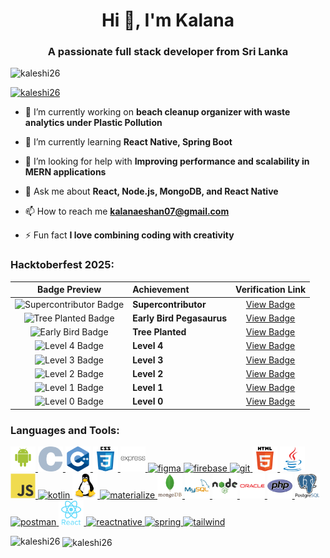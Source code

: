 <h1 align="center">Hi 👋, I'm Kalana</h1>
<h3 align="center">A passionate full stack developer from Sri Lanka</h3>

<p align="left"> <img src="https://komarev.com/ghpvc/?username=kaleshi26&label=Profile%20views&color=0e75b6&style=flat" alt="kaleshi26" /> </p>

<p align="left"> <a href="https://github.com/ryo-ma/github-profile-trophy"><img src="https://github-profile-trophy.vercel.app/?username=kaleshi26&exclude=Followers,Reviews" alt="kaleshi26" /></a> </p>

- 🔭 I’m currently working on **beach cleanup organizer with waste analytics under Plastic Pollution**

- 🌱 I’m currently learning **React Native, Spring Boot**

- 🤝 I’m looking for help with **Improving performance and scalability in MERN applications**

- 💬 Ask me about **React, Node.js, MongoDB, and React Native**

- 📫 How to reach me **kalanaeshan07@gmail.com**

- ⚡ Fun fact **I love combining coding with creativity**

<h3 align="left">Hacktoberfest 2025:</h3>

<table>
  <thead>
    <tr>
      <th align="center">Badge Preview</th>
      <th align="left">Achievement</th>
      <th align="center">Verification Link</th>
    </tr>
  </thead>
  <tbody>
    <tr>
      <td align="center">
        <img src="https://assets.holopin.io/hf2025levels/lvl5-alien.webp" width="100" alt="Supercontributor Badge">
      </td>
      <td align="left"><strong>Supercontributor</strong></td>
      <td align="center">
        <a href="https://www.holopin.io/hacktoberfest2025/userbadge/cmgq6fatt002rlb04b63skkc1">View Badge</a>
      </td>
    </tr>
    <tr>
      <td align="center">
        <img src="https://assets.holopin.io/eyJidWNrZXQiOiJob2xvcGluLWFzc2V0cyIsImtleSI6ImFzc2V0cy9jbDd0ZDhncDUwMTMyMDlrMHd1OHFlNHg5IiwiZWRpdHMiOnsicm90YXRlIjpudWxsfX0=" width="100" alt="Tree Planted Badge">
      </td>
      <td align="left"><strong>Early Bird Pegasaurus</strong></td>
      <td align="center">
        <a href="https://www.holopin.io/userbadge/cmg0cffd50018jp04gsspk031">View Badge</a>
      </td>
    </tr>
    <tr>
      <td align="center">
        <img src="https://assets.holopin.io/eyJidWNrZXQiOiJob2xvcGluLWFzc2V0cyIsImtleSI6ImFzc2V0cy9jbWY2NmlrajQwMDAwaWUwNG8xaGRsZGF1IiwiZWRpdHMiOnsicm90YXRlIjpudWxsfX0=" width="100" alt="Early Bird Badge">
      </td>
      <td align="left"><strong>Tree Planted</strong></td>
      <td align="center">
        <a href="https://www.holopin.io/hacktoberfest2025/userbadge/cmg0cffd50018jp04gsspk031">View Badge</a>
      </td>
    </tr>
    <tr>
      <td align="center">
        <img src="https://assets.holopin.io/hf2025levels/lvl4-alien.webp" width="100" alt="Level 4 Badge">
      </td>
      <td align="left"><strong>Level 4</strong></td>
      <td align="center">
        <a href="https://www.holopin.io/hacktoberfest2025/userbadge/cmgphjbul000xl404yfdfqvmv">View Badge</a>
      </td>
    </tr>
    <tr>
      <td align="center">
        <img src="https://assets.holopin.io/hf2025levels/lvl3-alien.webp" width="100" alt="Level 3 Badge">
      </td>
      <td align="left"><strong>Level 3</strong></td>
      <td align="center">
        <a href="https://www.holopin.io/hacktoberfest2025/userbadge/cmgphj11w00dvl6043jz9cb20">View Badge</a>
      </td>
    </tr>
    <tr>
      <td align="center">
        <img src="https://assets.holopin.io/hf2025levels/lvl2-alien.webp" width="100" alt="Level 2 Badge">
      </td>
      <td align="left"><strong>Level 2</strong></td>
      <td align="center">
        <a href="https://www.holopin.io/hacktoberfest2025/userbadge/cmgphileq0018l4046wdny7o9">View Badge</a>
      </td>
    </tr>
    <tr>
      <td align="center">
        <img src="https://assets.holopin.io/hf2025levels/lvl1-alien.webp" width="100" alt="Level 1 Badge">
      </td>
      <td align="left"><strong>Level 1</strong></td>
      <td align="center">
        <a href="https://www.holopin.io/hacktoberfest2025/userbadge/cmgphi1w100iml804n3yaplid">View Badge</a>
      </td>
    </tr>
    <tr>
      <td align="center">
        <img src="https://assets.holopin.io/hf2025levels/lvl0-alien.webp" width="100" alt="Level 0 Badge">
      </td>
      <td align="left"><strong>Level 0</strong></td>
      <td align="center">
        <a href="https://www.holopin.io/hacktoberfest2025/userbadge/cmfpgn2st000djo04prnznyvo">View Badge</a>
      </td>
    </tr>
  </tbody>
</table>

<h3 align="left">Languages and Tools:</h3>
<p align="left"> <a href="https://developer.android.com" target="_blank" rel="noreferrer"> <img src="https://raw.githubusercontent.com/devicons/devicon/master/icons/android/android-original-wordmark.svg" alt="android" width="40" height="40"/> </a> <a href="https://www.cprogramming.com/" target="_blank" rel="noreferrer"> <img src="https://raw.githubusercontent.com/devicons/devicon/master/icons/c/c-original.svg" alt="c" width="40" height="40"/> </a> <a href="https://www.w3schools.com/cpp/" target="_blank" rel="noreferrer"> <img src="https://raw.githubusercontent.com/devicons/devicon/master/icons/cplusplus/cplusplus-original.svg" alt="cplusplus" width="40" height="40"/> </a> <a href="https://www.w3schools.com/css/" target="_blank" rel="noreferrer"> <img src="https://raw.githubusercontent.com/devicons/devicon/master/icons/css3/css3-original-wordmark.svg" alt="css3" width="40" height="40"/> </a> <a href="https://expressjs.com" target="_blank" rel="noreferrer"> <img src="https://raw.githubusercontent.com/devicons/devicon/master/icons/express/express-original-wordmark.svg" alt="express" width="40" height="40"/> </a> <a href="https://www.figma.com/" target="_blank" rel="noreferrer"> <img src="https://www.vectorlogo.zone/logos/figma/figma-icon.svg" alt="figma" width="40" height="40"/> </a> <a href="https://firebase.google.com/" target="_blank" rel="noreferrer"> <img src="https://www.vectorlogo.zone/logos/firebase/firebase-icon.svg" alt="firebase" width="40" height="40"/> </a> <a href="https://git-scm.com/" target="_blank" rel="noreferrer"> <img src="https://www.vectorlogo.zone/logos/git-scm/git-scm-icon.svg" alt="git" width="40" height="40"/> </a> <a href="https://www.w3.org/html/" target="_blank" rel="noreferrer"> <img src="https://raw.githubusercontent.com/devicons/devicon/master/icons/html5/html5-original-wordmark.svg" alt="html5" width="40" height="40"/> </a> <a href="https://www.java.com" target="_blank" rel="noreferrer"> <img src="https://raw.githubusercontent.com/devicons/devicon/master/icons/java/java-original.svg" alt="java" width="40" height="40"/> </a> <a href="https://developer.mozilla.org/en-US/docs/Web/JavaScript" target="_blank" rel="noreferrer"> <img src="https://raw.githubusercontent.com/devicons/devicon/master/icons/javascript/javascript-original.svg" alt="javascript" width="40" height="40"/> </a> <a href="https://kotlinlang.org" target="_blank" rel="noreferrer"> <img src="https://www.vectorlogo.zone/logos/kotlinlang/kotlinlang-icon.svg" alt="kotlin" width="40" height="40"/> </a> <a href="https://www.linux.org/" target="_blank" rel="noreferrer"> <img src="https://raw.githubusercontent.com/devicons/devicon/master/icons/linux/linux-original.svg" alt="linux" width="40" height="40"/> </a> <a href="https://materializecss.com/" target="_blank" rel="noreferrer"> <img src="https://raw.githubusercontent.com/prplx/svg-logos/5585531d45d294869c4eaab4d7cf2e9c167710a9/svg/materialize.svg" alt="materialize" width="40" height="40"/> </a> <a href="https://www.mongodb.com/" target="_blank" rel="noreferrer"> <img src="https://raw.githubusercontent.com/devicons/devicon/master/icons/mongodb/mongodb-original-wordmark.svg" alt="mongodb" width="40" height="40"/> </a> <a href="https://www.mysql.com/" target="_blank" rel="noreferrer"> <img src="https://raw.githubusercontent.com/devicons/devicon/master/icons/mysql/mysql-original-wordmark.svg" alt="mysql" width="40" height="40"/> </a> <a href="https://nodejs.org" target="_blank" rel="noreferrer"> <img src="https://raw.githubusercontent.com/devicons/devicon/master/icons/nodejs/nodejs-original-wordmark.svg" alt="nodejs" width="40" height="40"/> </a> <a href="https://www.oracle.com/" target="_blank" rel="noreferrer"> <img src="https://raw.githubusercontent.com/devicons/devicon/master/icons/oracle/oracle-original.svg" alt="oracle" width="40" height="40"/> </a> <a href="https://www.php.net" target="_blank" rel="noreferrer"> <img src="https://raw.githubusercontent.com/devicons/devicon/master/icons/php/php-original.svg" alt="php" width="40" height="40"/> </a> <a href="https://www.postgresql.org" target="_blank" rel="noreferrer"> <img src="https://raw.githubusercontent.com/devicons/devicon/master/icons/postgresql/postgresql-original-wordmark.svg" alt="postgresql" width="40" height="40"/> </a> <a href="https://postman.com" target="_blank" rel="noreferrer"> <img src="https://www.vectorlogo.zone/logos/getpostman/getpostman-icon.svg" alt="postman" width="40" height="40"/> </a> <a href="https://reactjs.org/" target="_blank" rel="noreferrer"> <img src="https://raw.githubusercontent.com/devicons/devicon/master/icons/react/react-original-wordmark.svg" alt="react" width="40" height="40"/> </a> <a href="https://reactnative.dev/" target="_blank" rel="noreferrer"> <img src="https://reactnative.dev/img/header_logo.svg" alt="reactnative" width="40" height="40"/> </a> <a href="https://spring.io/" target="_blank" rel="noreferrer"> <img src="https://www.vectorlogo.zone/logos/springio/springio-icon.svg" alt="spring" width="40" height="40"/> </a> <a href="https://tailwindcss.com/" target="_blank" rel="noreferrer"> <img src="https://www.vectorlogo.zone/logos/tailwindcss/tailwindcss-icon.svg" alt="tailwind" width="40" height="40"/> </a> </p>

<p><img align="left" src="https://github-readme-stats.vercel.app/api/top-langs?username=kaleshi26&show_icons=true&locale=en&layout=compact" alt="kaleshi26" /></p>

<p>&nbsp;<img align="center" src="https://github-readme-stats.vercel.app/api?username=kaleshi26&show_icons=true&locale=en" alt="kaleshi26" /></p>


